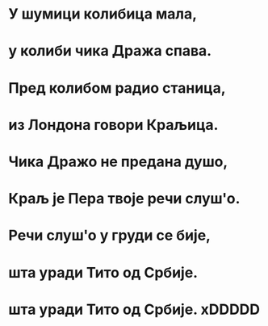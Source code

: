 # У шумици колибица мала,
# у колиби чика Дража спава.

# Пред колибом радио станица,
# из Лондона говори Краљица.

# Чика Дражо не предана душо,
# Краљ је Пера твоје речи слуш'о.

# Речи слуш'о у груди се бије,
# шта уради Тито од Србије.

# шта уради Тито од Србије. xDDDDD
